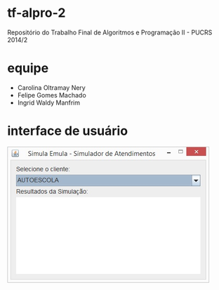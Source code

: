 tf-alpro-2
==========

Repositório do Trabalho Final de Algoritmos e Programação II - PUCRS 2014/2

equipe
======
- Carolina Oltramay Nery
- Felipe Gomes Machado
- Ingrid Waldy Manfrim

interface de usuário
====================
![Interface de Usuário](https://github.com/fgmrepos/tf-alpro-2/blob/master/primeira_entrega/interface.jpg)

